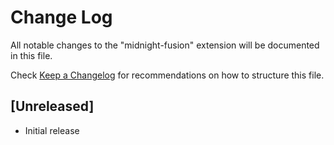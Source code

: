 # Change Log

All notable changes to the "midnight-fusion" extension will be documented in this file.

Check [Keep a Changelog](http://keepachangelog.com/) for recommendations on how to structure this file.

## [Unreleased]

- Initial release
